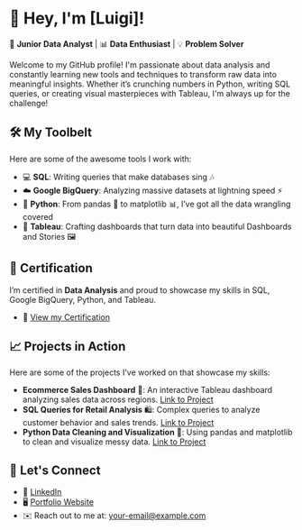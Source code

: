 # 👋 Hey, I'm [Luigi]!

🎯 **Junior Data Analyst** | 📊 **Data Enthusiast** | 💡 **Problem Solver**

Welcome to my GitHub profile! I'm passionate about data analysis and constantly learning new tools and techniques to transform raw data into meaningful insights. Whether it’s crunching numbers in Python, writing SQL queries, or creating visual masterpieces with Tableau, I'm always up for the challenge!

## 🛠️ My Toolbelt

Here are some of the awesome tools I work with:

- 💻 **SQL**: Writing queries that make databases sing 🎶
- ☁️ **Google BigQuery**: Analyzing massive datasets at lightning speed ⚡
- 🐍 **Python**: From pandas 🐼 to matplotlib 📊, I’ve got all the data wrangling covered
- 🎨 **Tableau**: Crafting dashboards that turn data into beautiful Dashboards and Stories 🖼️

## 🏅 Certification

I’m certified in **Data Analysis** and proud to showcase my skills in SQL, Google BigQuery, Python, and Tableau.

- 🏅 [View my Certification](https://credsverse.com/credentials/f549a3c2-4dc0-4ab8-a77c-c13d5f272706?)

## 📈 Projects in Action

Here are some of the projects I've worked on that showcase my skills:

- **Ecommerce Sales Dashboard** 🛒: An interactive Tableau dashboard analyzing sales data across regions. [Link to Project](#)
- **SQL Queries for Retail Analysis** 🛍️: Complex queries to analyze customer behavior and sales trends. [Link to Project](#)
- **Python Data Cleaning and Visualization** 🐍: Using pandas and matplotlib to clean and visualize messy data. [Link to Project](#)

## 🚀 Let's Connect

- 💼 [LinkedIn](#)
- 🖥️ [Portfolio Website](#)
- ✉️ Reach out to me at: [your-email@example.com](mailto:your-email@example.com)
